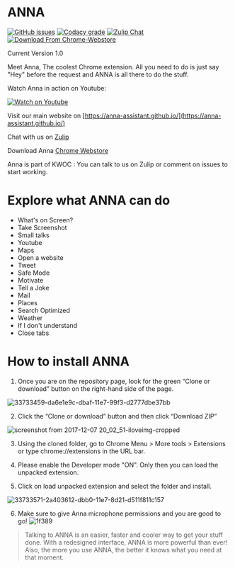 
# ANNA

[![GitHub issues](https://img.shields.io/github/issues/Anna-Assistant/Anna.svg)](https://github.com/Anna-Assistant/Anna/issues)
[![Codacy grade](https://img.shields.io/codacy/grade/e27821fb6289410b8f58338c7e0bc686.svg)](https://github.com/Anna-Assistant/Anna)
[![Zulip Chat](https://img.shields.io/badge/zulip-join_chat-brightgreen.svg)](https://anna.zulipchat.com/)
[![Download From Chrome-Webstore](https://img.shields.io/badge/download-chrome-westore-brightgreen.svg)](https://chrome.google.com/webstore/detail/anna-assistant/kmkkgdkinnjokklbfloikdbdohbiklog)


Current Version 1.0 

Meet Anna, The coolest Chrome extension.
All you need to do is just say "Hey" before the request and ANNA is all there to do the stuff.

Watch Anna in action on Youtube:

[![Watch on Youtube](http://www.safeducateonline.com/wp-content/uploads/2015/05/watch-demo.png)](https://www.youtube.com/watch?v=17bVrAZMgEY&t=42s)

Visit our main website on [https://anna-assistant.github.io/](https://anna-assistant.github.io/)

Chat with us on [Zulip](https://anna.zulipchat.com/)

Download Anna [Chrome Webstore](https://chrome.google.com/webstore/detail/anna-assistant/kmkkgdkinnjokklbfloikdbdohbiklog)

Anna is part of KWOC : You can talk to us on Zulip or comment on issues to start working. 

# Explore what ANNA can do 

  - What's on Screen?
  - Take Screenshot
  - Small talks
  - Youtube
  - Maps
  - Open a website
  - Tweet
  - Safe Mode 
  - Motivate
  - Tell a Joke
  - Mail
  - Places
  - Search Optimized
  - Weather
  - If I don't understand
  - Close tabs
  
 # How to install ANNA
 
1. Once you are on the repository page, look for the green “Clone or download” button on the right-hand side of the page.

![33733459-da6e1e9c-dbaf-11e7-99f3-d2777dbe37bb](https://user-images.githubusercontent.com/29461633/33744276-7760d156-dbd6-11e7-9728-85564ea072c0.png)

2. Click the “Clone or download” button and then click “Download ZIP”

![screenshot from 2017-12-07 20_02_51-iloveimg-cropped](https://user-images.githubusercontent.com/29461633/33731004-c02d137e-dba7-11e7-988b-c1527d724896.png)

3. Using the cloned folder, go to Chrome Menu > More tools > Extensions or type chrome://extensions in the URL bar.

4. Please enable the Developer mode "ON". Only then you can load the unpacked extension.

5. Click on load unpacked extension and select the folder and install.

![33733571-2a403612-dbb0-11e7-8d21-d511f811c157](https://user-images.githubusercontent.com/29461633/33744208-35984dd0-dbd6-11e7-8546-e94964611f96.png)

6. Make sure to give Anna microphone permissions and you are good to go! ![1f389](https://user-images.githubusercontent.com/29461633/33744299-9c962f8e-dbd6-11e7-9c5b-324fc95e20d5.png)

> Talking to ANNA is an easier, faster and cooler way to get your stuff done.
> With a redesigned interface, ANNA is more powerful than ever!
> Also, the more you use ANNA, the better it knows what you need at that moment.
